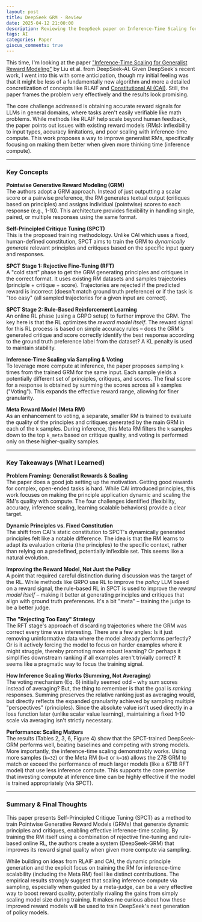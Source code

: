 ```yaml
---
layout: post
title: DeepSeek GRM - Review
date: 2025-04-12 21:00:00
description: Reviewing the DeepSeek paper on Inference-Time Scaling for Generalist Reward Modeling
tags: AI
categories: Paper
giscus_comments: true
---
```


This time, I'm looking at the paper ["Inference-Time Scaling for Generalist Reward Modeling"](https://arxiv.org/abs/2504.02495) by Liu et al. from DeepSeek-AI. Given DeepSeek's recent work, I went into this with some anticipation, though my initial feeling was that it might be less of a fundamentally new algorithm and more a detailed concretization of concepts like RLAIF and [Constitutional AI (CAI)](https://arxiv.org/abs/2212.08073). Still, the paper frames the problem very effectively and the results look promising.

The core challenge addressed is obtaining accurate reward signals for LLMs in general domains, where tasks aren't easily verifiable like math problems. While methods like RLAIF help scale beyond human feedback, the paper points out issues with existing reward models (RMs): inflexibility to input types, accuracy limitations, and poor scaling with inference-time compute. This work proposes a way to improve generalist RMs, specifically focusing on making them better when given more thinking time (inference compute).

---

### Key Concepts

**Pointwise Generative Reward Modeling (GRM)**  
The authors adopt a GRM approach. Instead of just outputting a scalar score or a pairwise preference, the RM generates textual output (critiques based on principles) and assigns individual (pointwise) scores to each response (e.g., 1-10). This architecture provides flexibility in handling single, paired, or multiple responses using the same format.

**Self-Principled Critique Tuning (SPCT)**  
This is the proposed training methodology. Unlike CAI which uses a fixed, human-defined constitution, SPCT aims to train the GRM to *dynamically generate* relevant principles and critiques based on the specific input query and responses.

**SPCT Stage 1: Rejective Fine-Tuning (RFT)**  
A "cold start" phase to get the GRM generating principles and critiques in the correct format. It uses existing RM datasets and samples trajectories (principle + critique + score). Trajectories are rejected if the predicted reward is incorrect (doesn't match ground truth preference) or if the task is "too easy" (all sampled trajectories for a given input are correct).

**SPCT Stage 2: Rule-Based Reinforcement Learning**  
An online RL phase (using a GRPO setup) to further improve the GRM. The key here is that the RL optimizes the *reward model itself*. The reward signal for this RL process is based on simple accuracy rules – does the GRM's generated critique and score correctly identify the best response according to the ground truth preference label from the dataset? A KL penalty is used to maintain stability.

**Inference-Time Scaling via Sampling & Voting**  
To leverage more compute at inference, the paper proposes sampling `k` times from the trained GRM for the same input. Each sample yields a potentially different set of principles, critiques, and scores. The final score for a response is obtained by summing the scores across all `k` samples ("Voting"). This expands the effective reward range, allowing for finer granularity.

**Meta Reward Model (Meta RM)**  
As an enhancement to voting, a separate, smaller RM is trained to evaluate the quality of the principles and critiques generated by the main GRM in each of the `k` samples. During inference, this Meta RM filters the `k` samples down to the top `k_meta` based on critique quality, and voting is performed only on these higher-quality samples.

---

### Key Takeaways (What I Learned)

**Problem Framing: Generalist Rewards & Scaling**  
The paper does a good job setting up the motivation. Getting good rewards for complex, open-ended tasks is hard. While CAI introduced principles, this work focuses on making the principle application dynamic and scaling the RM's quality with compute. The four challenges identified (flexibility, accuracy, inference scaling, learning scalable behaviors) provide a clear target.

**Dynamic Principles vs. Fixed Constitution**  
The shift from CAI's static constitution to SPCT's dynamically generated principles felt like a notable difference. The idea is that the RM learns to adapt its evaluation criteria (the principles) to the specific context, rather than relying on a predefined, potentially inflexible set. This seems like a natural evolution.

**Improving the Reward Model, Not Just the Policy**  
A point that required careful distinction during discussion was the target of the RL. While methods like GRPO use RL to improve the *policy* LLM based on a reward signal, the rule-based RL in SPCT is used to improve the *reward model itself* – making it better at generating principles and critiques that align with ground truth preferences. It's a bit "meta" – training the judge to be a better judge.

**The "Rejecting Too Easy" Strategy**  
The RFT stage's approach of discarding trajectories where the GRM was correct every time was interesting. There are a few angles: Is it just removing uninformative data where the model already performs perfectly? Or is it actively forcing the model to focus on harder examples where it might struggle, thereby promoting more robust learning? Or perhaps it simplifies downstream ranking if all examples aren't trivially correct? It seems like a pragmatic way to focus the training signal.

**How Inference Scaling Works (Summing, Not Averaging)**  
The voting mechanism (Eq. 6) initially seemed odd – why sum scores instead of averaging? But, the thing to remember is that the goal is *ranking* responses. Summing preserves the relative ranking just as averaging would, but directly reflects the expanded granularity achieved by sampling multiple "perspectives" (principles). Since the absolute value isn't used directly in a loss function later (unlike scalar value learning), maintaining a fixed 1-10 scale via averaging isn't strictly necessary.

**Performance: Scaling Matters**  
The results (Tables 2, 3, 6, Figure 4) show that the SPCT-trained DeepSeek-GRM performs well, beating baselines and competing with strong models. More importantly, the inference-time scaling demonstrably works. Using more samples (`k=32`) or the Meta RM (`k=8` or `k=16`) allows the 27B GRM to match or exceed the performance of much larger models (like a 671B RFT model) that use less inference compute. This supports the core premise that investing compute at inference time can be highly effective if the model is trained appropriately (via SPCT).

---

### Summary & Final Thoughts
This paper presents Self-Principled Critique Tuning (SPCT) as a method to train Pointwise Generative Reward Models (GRMs) that generate dynamic principles and critiques, enabling effective inference-time scaling. By training the RM itself using a combination of rejective fine-tuning and rule-based online RL, the authors create a system (DeepSeek-GRM) that improves its reward signal quality when given more compute via sampling.

While building on ideas from RLAIF and CAI, the dynamic principle generation and the explicit focus on training the RM for inference-time scalability (including the Meta RM) feel like distinct contributions. The empirical results strongly suggest that scaling inference compute via sampling, especially when guided by a meta-judge, can be a very effective way to boost reward quality, potentially rivaling the gains from simply scaling model size during training. It makes me curious about how these improved reward models will be used to train DeepSeek's next generation of policy models.